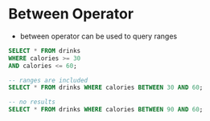# Between Operator

- between operator can be used to query ranges

```sql
SELECT * FROM drinks
WHERE calories >= 30
AND calories <= 60;
```


```sql
-- ranges are included
SELECT * FROM drinks WHERE calories BETWEEN 30 AND 60;

-- no results
SELECT * FROM drinks WHERE calories BETWEEN 90 AND 60;
```
